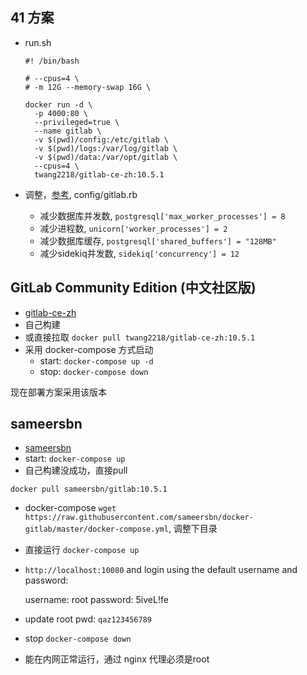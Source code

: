 
## 41 方案

- run.sh

  ```
  #! /bin/bash

  # --cpus=4 \
  # -m 12G --memory-swap 16G \

  docker run -d \
    -p 4000:80 \
    --privileged=true \
    --name gitlab \
    -v $(pwd)/config:/etc/gitlab \
    -v $(pwd)/logs:/var/log/gitlab \
    -v $(pwd)/data:/var/opt/gitlab \
    --cpus=4 \
    twang2218/gitlab-ce-zh:10.5.1
  ```

- 调整，[参考](https://www.shaobin.wang/post/18.html), config/gitlab.rb
  - 减少数据库并发数, `postgresql['max_worker_processes'] = 8`
  - 减少进程数, `unicorn['worker_processes'] = 2`
  - 减少数据库缓存, `postgresql['shared_buffers'] = "128MB"`
  - 减少sidekiq并发数, `sidekiq['concurrency'] = 12`

## GitLab Community Edition (中文社区版)

- [gitlab-ce-zh](https://github.com/twang2218/gitlab-ce-zh)
- 自己构建
- 或直接拉取 `docker pull twang2218/gitlab-ce-zh:10.5.1`
- 采用 docker-compose 方式启动
    - start: `docker-compose up -d`
    - stop: `docker-compose down`

现在部署方案采用该版本

## sameersbn

- [sameersbn](https://github.com/sameersbn/docker-gitlab#internal-redis-server)
- start: `docker-compose up`
- 自己构建没成功，直接pull

```
docker pull sameersbn/gitlab:10.5.1
```

- docker-compose `wget https://raw.githubusercontent.com/sameersbn/docker-gitlab/master/docker-compose.yml`, 调整下目录

- 直接运行 `docker-compose up`
- `http://localhost:10080` and login using the default username and password:

  username: root
  password: 5iveL!fe

- update root pwd: `qaz123456789`
- stop `docker-compose down`

- 能在内网正常运行，通过 nginx 代理必须是root
